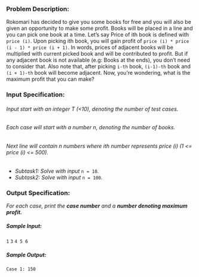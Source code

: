 ### Problem Description:
Rokomari has decided to give you some books for free and you will also be given an opportunity to make some profit. Books will be placed in a line and you can pick one book at a time. Let’s say Price of ith book is defined with `price (i)`. Upon picking ith book, you will gain profit of `price (i) * price (i - 1) * price (i + 1)`. In words, prices of adjacent books will be multiplied with current picked book and will be contributed to profit. But if any adjacent book is not available (e.g: Books at the ends), you don’t need to consider that. Also note that, after picking `i-th` book, `(i-1)-th` book and `(i + 1)-th` book will become adjacent. Now, you’re wondering, what is the maximum profit that you can make?

### Input Specification:
###### Input start with an integer T (<10), denoting the number of test cases.
###### Each case will start with a number n, denoting the number of books.
###### Next line will contain n numbers where ith number represents price (i) (1 <= price (i) <= 500).
- *Subtask1: Solve with input* `n = 10`.
- *Subtask2: Solve with input* `n = 100`.

### Output Specification:
*For each case, print the **case number** and a **number denoting maximum profit.***

##### Sample Input:
`1`
`3`
`4 5 6`
##### Sample Output:
`Case 1: 150`